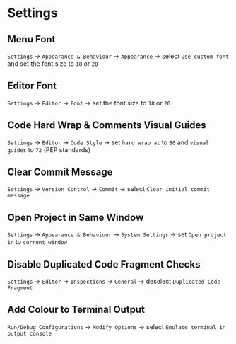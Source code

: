 # Settings

## Menu Font
`Settings` -> `Appearance & Behaviour` -> `Appearance` -> select `Use custom font` and set the font size to `18` or `20`

## Editor Font
`Settings` -> `Editor` -> `Font` -> set the font size to `18` or `20`

## Code Hard Wrap & Comments Visual Guides
`Settings` -> `Editor` -> `Code Style` -> set `hard wrap at` to `80` and `visual guides` to `72` (PEP standards)
## Clear Commit Message
`Settings` -> `Version Control` -> `Commit` -> select `Clear initial commit message`

## Open Project in Same Window
`Settings` -> `Appearance & Behaviour` -> `System Settings` -> set `Open project in` to `current window`

## Disable Duplicated Code Fragment Checks
`Settings` -> `Editor` -> `Inspections` -> `General` -> deselect `Duplicated Code Fragment` 

## Add Colour to Terminal Output
`Run/Debug Configurations` -> `Modify Options` -> select `Emulate terminal in output console`

